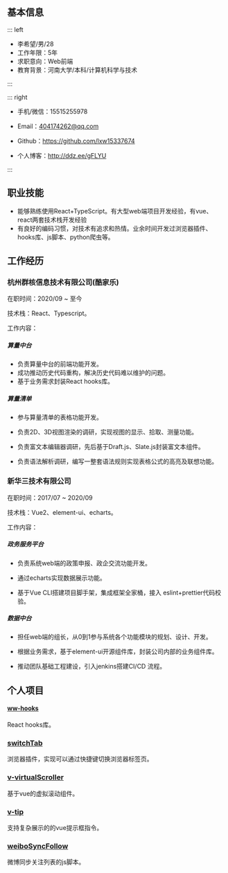 

## 基本信息

::: left

 - 李希望/男/28
 - 工作年限：5年
 - 求职意向：Web前端
 - 教育背景：河南大学/本科/计算机科学与技术

:::

::: right

 - 手机/微信：15515255978
- Email：404174262@qq.com

 - Github：https://github.com/lxw15337674
 - 个人博客：http://ddz.ee/gFLYU

::: 

## 职业技能

- 能够熟练使用React+TypeScript。有大型web端项目开发经验，有vue、react两套技术栈开发经验
- 有良好的编码习惯，对技术有追求和热情。业余时间开发过浏览器插件、hooks库、js脚本、python爬虫等。

## 工作经历

### 杭州群核信息技术有限公司(酷家乐)

在职时间：2020/09 ~ 至今

技术栈：React、Typescript。

工作内容：

##### 算量中台

- 负责算量中台的前端功能开发。
- 成功推动历史代码重构，解决历史代码难以维护的问题。
- 基于业务需求封装React hooks库。

##### 算量清单

- 参与算量清单的表格功能开发。

- 负责2D、3D视图渲染的调研，实现视图的显示、拾取、测量功能。

- 负责富文本编辑器调研，先后基于Draft.js、Slate.js封装富文本组件。

- 负责语法解析调研，编写一整套语法规则实现表格公式的高亮及联想功能。

  

### 新华三技术有限公司

在职时间：2017/07 ~ 2020/09

技术栈：Vue2、element-ui、echarts。

工作内容：

##### 政务服务平台

- 负责系统web端的政策申报、政企交流功能开发。

- 通过echarts实现数据展示功能。

- 基于Vue CLI搭建项目脚手架，集成框架全家桶，接入 eslint+prettier代码校验。

  

##### 数据中台

- 担任web端的组长，从0到1参与系统各个功能模块的规划、设计、开发。

- 根据业务需求，基于element-ui开源组件库，封装公司内部的业务组件库。

- 推动团队基础工程建设，引入jenkins搭建CI/CD 流程。

  

## 个人项目

#### [ww-hooks](https://github.com/lxw15337674/ww-hooks)

React hooks库。

### [switchTab](https://github.com/lxw15337674/chrome-extension-switch-tab)

浏览器插件，实现可以通过快捷键切换浏览器标签页。

### [v-virtualScroller](https://github.com/lxw15337674/v-virtualScroller)

基于vue的虚拟滚动组件。

### [v-tip](https://github.com/lxw15337674/v-tip)

支持复杂展示的的vue提示框指令。

### [weiboSyncFollow](https://github.com/lxw15337674/weiboSyncFollow)

微博同步关注列表的js脚本。

